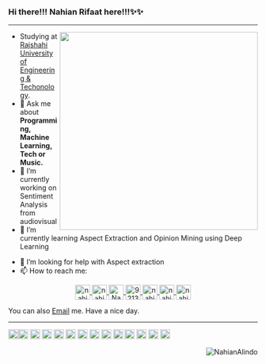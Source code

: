 ### Hi there!!! Nahian Rifaat here!!!✨✨
<hr>
<img align="right" width="400" src="https://github-readme-stats.vercel.app/api?username=NahianAlindo&show_icons=true"/>

<!--
**NahianAlindo/NahianAlindo** is a ✨ _special_ ✨ repository because its `README.md` (this file) appears on your GitHub profile.
-->

- Studying at <a href="https://www.ruet.ac.bd/">Rajshahi University of Engineering & Techonology</a>.
- 💬 Ask me about <b>Programming, Machine Learning, Tech or Music.</b>
- 🔭 I’m currently working on Sentiment Analysis from audiovisual
- 🌱 I’m currently learning Aspect Extraction and Opinion Mining using Deep Learning
<!--- 👯 I’m looking to collaborate on -->
- 🤔 I’m looking for help with Aspect extraction
- 📫 How to reach me: 
<p align="center">
<a href="https://www.linkedin.com/in/nahian-rifaat-15713b138/" target="blank"><img align="center" src="https://cdn.jsdelivr.net/npm/simple-icons@3.0.1/icons/linkedin.svg" alt="nahian_rifaat" height="30" width="30" />
    </a>
    <a href="https://www.kaggle.com/nahianrifaat" target="blank"><img align="center" src="https://cdn.jsdelivr.net/npm/simple-icons@3.0.1/icons/kaggle.svg" alt="nahianrifaat" height="30" width="30" />
    </a>
    <a href="https://codeforces.com/profile/Nahian_Alindo" target="blank"><img align="center" src="https://cdn.jsdelivr.net/npm/simple-icons@3.0.1/icons/codeforces.svg" alt="Nahian_Alindo" height="30" width="30" />
    </a>
    </a> 
    <a href="https://stackoverflow.com/users/9213086/nahian-rifaat" target="blank"><img align="center" src="https://cdn.jsdelivr.net/npm/simple-icons@3.0.1/icons/stackoverflow.svg" alt="9213086" height="30" width="30" />
    </a>
    <a href="https://facebook.com/nahian.alindo" target="blank"><img align="center" src="https://cdn.jsdelivr.net/npm/simple-icons@3.0.1/icons/facebook.svg" alt="nahian.alindo" height="30" width="30" />
    </a>
    <a href="https://www.instagram.com/nahian_rifaat_alindo/" target="blank"><img align="center" src="https://cdn.jsdelivr.net/npm/simple-icons@3.0.1/icons/instagram.svg" alt="nahian_rifaat_alindo" height="30" width="30" />
    </a>
    <a href="https://twitter.com/nahian_rifaat" target="blank"><img align="center" src="https://cdn.jsdelivr.net/npm/simple-icons@3.0.1/icons/twitter.svg" alt="nahian_rifaat" height="30" width="30" />
    </a>
</p>

<p>You can also <a href="mailto:nahian.rifaat@gmail.com">Email</a> me. Have a nice day.</p>
<hr>
<p align="left"><img src="https://devicons.github.io/devicon/devicon.git/icons/python/python-original.svg" alt="python" width="20" height="20"/><img src="https://devicons.github.io/devicon/devicon.git/icons/c/c-original.svg" alt="c" width="20" height="20"/>
<img src="https://cdn.jsdelivr.net/npm/simple-icons@3.0.1/icons/tensorflow.svg" alt="tf" width="20" height="20"/>
<img src="https://devicons.github.io/devicon/devicon.git/icons/html5/html5-original-wordmark.svg" alt="html5" width="20" height="20"/>
 <img src="https://devicons.github.io/devicon/devicon.git/icons/css3/css3-original-wordmark.svg" alt="css3" width="20" height="20"/>
 <img src="https://devicons.github.io/devicon/devicon.git/icons/bootstrap/bootstrap-plain.svg" alt="bootstrap" width="20" height="20"/>
    <img src="https://cdn.jsdelivr.net/npm/simple-icons@3.3.0/icons/javascript.svg" alt="javascript" width="20" height="20"/>
  <img src="https://cdn.jsdelivr.net/npm/simple-icons@3.3.0/icons/node-dot-js.svg" alt="nodejs" width="20" height="20"/>
  <img src="https://cdn.jsdelivr.net/npm/simple-icons@3.3.0/icons/mongodb.svg" alt="mongodb" width="20" height="20"/>
    <img src="https://cdn.jsdelivr.net/npm/simple-icons@3.3.0/icons/arduino.svg" alt="arduino" width="20" height="20"/>
    <img src="https://cdn.jsdelivr.net/npm/simple-icons@3.3.0/icons/android.svg" alt="android" width="20" height="20"/>
    <img src="https://cdn.jsdelivr.net/npm/simple-icons@3.3.0/icons/firebase.svg" alt="firebase" width="20" height="20"/>
  <img src="https://devicons.github.io/devicon/devicon.git/icons/linux/linux-original.svg" alt="linux" width="20" height="20"/>
  <img src="https://cdn.jsdelivr.net/npm/simple-icons@3.3.0/icons/microsoftpowerpoint.svg" alt="ms powerpoint" width="20" height="20"/>
  
<img align='right' src="https://komarev.com/ghpvc/?username=NahianAlindo" alt="NahianAlindo" /> </p>

<!-- [![Top Langs](https://github-readme-stats.vercel.app/api/top-langs/?username=NahianAlindo)](https://github.com/NahianAlindo/github-readme-stats) -->
